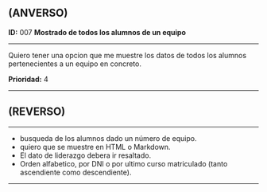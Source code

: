 ## (ANVERSO)

**ID:** 007 **Mostrado de todos los alumnos de un equipo**
___

Quiero tener una opcion que me muestre los datos de todos los alumnos pertenecientes a un equipo en concreto.

**Prioridad:** 4
___


## (REVERSO)
___

* busqueda de los alumnos dado un número de equipo.
* quiero que se muestre en HTML o Markdown.
* El dato de liderazgo debera ir resaltado.
* Orden alfabetico, por DNI o por ultimo curso matriculado (tanto ascendiente como descendiente).
___
